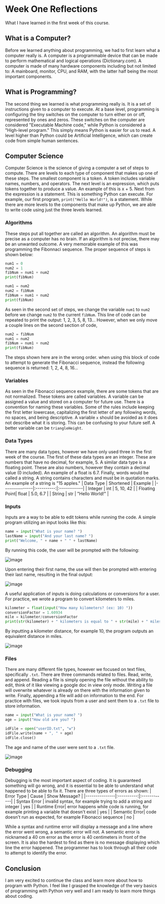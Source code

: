 # Week One Reflections
What I have learned in the first week of this course.
## What is a Computer?
Before we learned anything about programming, we had to first learn what a computer really is. A computer is a programmable device that can be made to perform mathematical and logical operations (Dictionary.com). A computer is made of many hardware components including but not limited to: A mainboard, monitor, CPU, and RAM, with the latter half being the most important components.
## What is Programming?
The second thing we learned is what programming really is. It is a set of instructions given to a computer to execute. At a base level, programming is configuring the tiny switches on the computer to turn either on or off, represented by ones and zeros. These switches on the computer are considered "Executable Machine code," while Python is considered a "High-level program." This simply means Python is easier for us to read. A level higher than Python could be Artificial Intelligence, which can create code from simple human sentences.
## Computer Science
Computer Science is the science of giving a computer a set of steps to compute. There are levels to each type of component that makes up one of these steps. The smallest component is a token. A token includes variable names, numbers, and operators. The next level is an expression, which puts tokens together to produce a value. An example of this is x + 5. Next from the expression is a statement. This is something Python can execute. For example, our first program, `print("Hello World!")`, is a statement. While there are more levels to the components that make up Python, we are able to write code using just the three levels learned. 
### Algorithms
These steps put all together are called an algorithm. An algorithm must be precise as a computer has no brain. If an algorithm is not precise, there may be an unwanted outcome. A very memorable example of this was programming the Fibonnaci sequence. The proper sequence of steps is shown below:
```python
num1 = 0
num2 = 1
fibNum = num1 + num2
print(fibNum)

num1 = num2
num2 = fibNum
fibNum = num1 + num2
print(fibNum)
```
As seen in the second set of steps, we change the variable `num1` to `num2` before we change `num2` to the current `fibNum`. This line of code can be repeated to print the output: 1, 2, 3, 5, 8, 13...
However, when we only move a couple lines on the second section of code,
```python
num2 = fibNum
num1 = num2
fibNum = num1 + num2
print(fibNum)
```
The steps shown here are in the wrong order. when using this block of code to attempt to generate the Fibonacci sequence, instead the following sequence is returned: 1, 2, 4, 8, 16...
### Variables
As seen in the Fibonacci sequence example, there are some tokens that are not normalized. These tokens are called variables. A variable can be assigned a value and stored on a computer for future use. There is a convention for naming these variables. Some of the rules include keeping the first letter lowercase, capitalizing the first letter of any following words, no spaces, and being descriptive. A variable `x` should be avoided as it does not describe what it is storing. This can be confusing to your future self. A better variable can be `triangleHeight`.
### Data Types
There are many data types, however we have only used three in the first week of the course. The first of these data types are an integer. These are numbers that have no decimal, for example, 5. A similar data type is a floating point. These are also numbers, however they contain a decimal value (0 included). An example of a float is 6.7. Finally, words would be called a string. A string contains characters and must be in quotation marks. An example of a string is "15 apples."
| Data Type     | Shortened  | Example     |
|---------------|:----------:|:------------|
| Integer       | int        | 5, 10, 42   |
| Floating Point| float      | 5.0, 6.7    |
| String        | str        | "Hello World!" |
### Inputs
Inputs are a way to be able to edit tokens while running the code. A simple program utilizing an input looks like this:
```python
name = input("What is your name? ")
lastName = input("And your last name? ")
print("Welcome, " + name + " " + lastName)
```
By running this code, the user will be prompted with the following:

![image](https://github.com/user-attachments/assets/bfa28eff-9788-4b58-b060-6230d657f92e)

Upon entering their first name, the use will then be prompted with entering their last name, resulting in the final output:

![image](https://github.com/user-attachments/assets/bc4e2394-c42b-4b9d-8f9a-3d5e5b0c986d)

A useful application of inputs is doing calculations or conversions for a user. For practice, we wrote a program to convert kilometers to miles.
```python
kilometer = float(input("How many kilometers? (ex: 10) "))
conversionFactor = 1.60934
mile = kilometer/conversionFactor
print(str(kilometer) + " kilometers is equal to " + str(mile) + " miles")
```
By inputting a kilometer distance, for example 10, the program outputs an equivalent distance in miles.

![image](https://github.com/user-attachments/assets/105cd3dd-1fe3-43ab-bdd3-91e2be7ad136)
### Files 
There are many different file types, however we focused on text files, specifically `.txt`. There are three commands related to files. Read, write, and append. Reading a file is simply opening the file without the ability to edit, think of it like viewing a google doc in view only mode. Writing a file will overwrite whatever is already on there with the information given to write. Finally, appending a file will add on information to the end. For practice with files, we took inputs from a user and sent them to a `.txt` file to store information. 
```python
name = input("What is your name? ")
age = input("How old are you? ")

idFile = open("userID.txt", "w")
idFile.write(name + ", " + age)
idFile.close()
```
The age and name of the user were sent to a `.txt` file.

![image](https://github.com/user-attachments/assets/0bb564bb-80f7-4eb8-9562-d5c29c071541)

### Debugging
Debugging is the most important aspect of coding. It is guaranteed something will go wrong, and it is essential to be able to understand what happened to be able to fix it. There are three types of errors as shown:
| Error Type     | Cause  | Show Message?     |
|---------------|:----------:|:------------|
| Syntax Error | invalid syntax, for example trying to add a string and integer | yes |
| Runtime Error| error happens while code is running, for example printing a variable that doesn't exist      | yes |
| Semantic Error| code doesn't run as expected, for example Fibonacci sequence        | no |

While a syntax and runtime error will display a message and a line where the error went wrong, a semantic error will not. A semantic error is nicknamed a 40 cm error as the error is 40 centimeters in front of the screen. It is also the hardest to find as there is no message displaying which line the error happened. The programmer has to look through all their code to attempt to identify the error.

## Conclusion
I am very excited to continue the class and learn more about how to program with Python. I feel like I grasped the knowledge of the very basics of programming with Python very well and I am ready to learn more things about coding.
